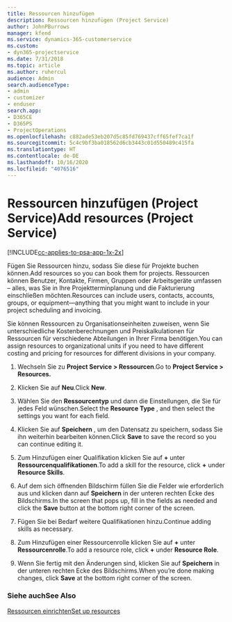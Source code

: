 ```yaml
---
title: Ressourcen hinzufügen
description: Ressourcen hinzufügen (Project Service)
author: JohnPBurrows
manager: kfend
ms.service: dynamics-365-customerservice
ms.custom:
- dyn365-projectservice
ms.date: 7/31/2018
ms.topic: article
ms.author: ruhercul
audience: Admin
search.audienceType:
- admin
- customizer
- enduser
search.app:
- D365CE
- D365PS
- ProjectOperations
ms.openlocfilehash: c882ade53eb207d5c85fd769437cff65fef7ca1f
ms.sourcegitcommit: 5c4c9bf3ba018562d6cb3443c01d550489c415fa
ms.translationtype: HT
ms.contentlocale: de-DE
ms.lasthandoff: 10/16/2020
ms.locfileid: "4076516"
---
```

# <a name="add-resources-project-service"></a><span data-ttu-id="ff2f9-103">Ressourcen hinzufügen (Project Service)</span><span class="sxs-lookup"><span data-stu-id="ff2f9-103">Add resources (Project Service)</span></span>

[!INCLUDE[cc-applies-to-psa-app-1x-2x](../includes/cc-applies-to-psa-app-1x-2x.md)]

<span data-ttu-id="ff2f9-104">Fügen Sie Ressourcen hinzu, sodass Sie diese für Projekte buchen können.</span><span class="sxs-lookup"><span data-stu-id="ff2f9-104">Add resources so you can book them for projects.</span></span> <span data-ttu-id="ff2f9-105">Ressourcen können Benutzer, Kontakte, Firmen, Gruppen oder Arbeitsgeräte umfassen – alles, was Sie in Ihre Projektterminplanung und die Fakturierung einschließen möchten.</span><span class="sxs-lookup"><span data-stu-id="ff2f9-105">Resources can include users, contacts, accounts, groups, or equipment—anything that you might want to include in your project scheduling and invoicing.</span></span>  
  
<span data-ttu-id="ff2f9-106">Sie können Ressourcen zu Organisationseinheiten zuweisen, wenn Sie unterschiedliche Kostenberechnungen und Preiskalkulationen für Ressourcen für verschiedene Abteilungen in Ihrer Firma benötigen.</span><span class="sxs-lookup"><span data-stu-id="ff2f9-106">You can assign resources to organizational units if you need to have different costing and pricing for resources for different divisions in your company.</span></span>  
  
1.  <span data-ttu-id="ff2f9-107">Wechseln Sie zu **Project Service > Ressourcen**.</span><span class="sxs-lookup"><span data-stu-id="ff2f9-107">Go to **Project Service > Resources.**</span></span>  
  
2.  <span data-ttu-id="ff2f9-108">Klicken Sie auf **Neu**.</span><span class="sxs-lookup"><span data-stu-id="ff2f9-108">Click **New**.</span></span>  
  
3.  <span data-ttu-id="ff2f9-109">Wählen Sie den **Ressourcentyp** und dann die Einstellungen, die Sie für jedes Feld wünschen.</span><span class="sxs-lookup"><span data-stu-id="ff2f9-109">Select the **Resource Type** , and then select the settings you want for each field.</span></span>  
  
4.  <span data-ttu-id="ff2f9-110">Klicken Sie auf **Speichern** , um den Datensatz zu speichern, sodass Sie ihn weiterhin bearbeiten können.</span><span class="sxs-lookup"><span data-stu-id="ff2f9-110">Click **Save** to save the record so you can continue editing it.</span></span>  
  
5.  <span data-ttu-id="ff2f9-111">Zum Hinzufügen einer Qualifikation klicken Sie auf **+** unter **Ressourcenqualifikationen**.</span><span class="sxs-lookup"><span data-stu-id="ff2f9-111">To add a skill for the resource, click **+** under **Resource Skills**.</span></span>  
  
6.  <span data-ttu-id="ff2f9-112">Auf dem sich öffnenden Bildschirm füllen Sie die Felder wie erforderlich aus und klicken dann auf **Speichern** in der unteren rechten Ecke des Bildschirms.</span><span class="sxs-lookup"><span data-stu-id="ff2f9-112">In the screen that pops up, fill in the fields as needed and click the **Save** button at the bottom right corner of the screen.</span></span>  
  
7.  <span data-ttu-id="ff2f9-113">Fügen Sie bei Bedarf weitere Qualifikationen hinzu.</span><span class="sxs-lookup"><span data-stu-id="ff2f9-113">Continue adding skills as necessary.</span></span>  
  
8.  <span data-ttu-id="ff2f9-114">Zum Hinzufügen einer Ressourcenrolle klicken Sie auf **+** unter **Ressourcenrolle**.</span><span class="sxs-lookup"><span data-stu-id="ff2f9-114">To add a resource role, click **+** under **Resource Role**.</span></span>  
  
9. <span data-ttu-id="ff2f9-115">Wenn Sie fertig mit den Änderungen sind, klicken Sie auf **Speichern** in der unteren rechten Ecke des Bildschirms.</span><span class="sxs-lookup"><span data-stu-id="ff2f9-115">When you’re done making changes, click **Save** at the bottom right corner of the screen.</span></span>  
  
### <a name="see-also"></a><span data-ttu-id="ff2f9-116">Siehe auch</span><span class="sxs-lookup"><span data-stu-id="ff2f9-116">See Also</span></span>  
 [<span data-ttu-id="ff2f9-117">Ressourcen einrichten</span><span class="sxs-lookup"><span data-stu-id="ff2f9-117">Set up resources</span></span>](../psa/set-up-resources.md)
